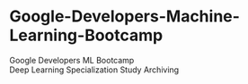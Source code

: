 # Google-Developers-Machine-Learning-Bootcamp
Google Developers ML Bootcamp<br>
Deep Learning Specialization Study Archiving
